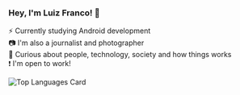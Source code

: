 ### Hey, I'm Luiz Franco! 👋

:zap:   Currently studying Android development  
:camera:  I'm also a journalist and photographer  
🧠 Curious about people, technology, society and how things works  
❗ I'm open to work!

![Top Languages Card](https://github-readme-stats.vercel.app/api/top-langs/?username=luizzfranco&layout=compact&theme=dark)
